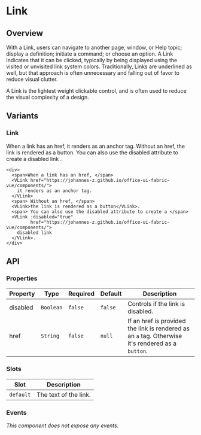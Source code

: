 # Link

## Overview

With a Link, users can navigate to another page, window, or Help topic; display
a definition; initiate a command; or choose an option. A Link indicates that it
can be clicked, typically by being displayed using the visited or unvisited link
system colors. Traditionally, Links are underlined as well, but that approach is
often unnecessary and falling out of favor to reduce visual clutter.

A Link is the lightest weight clickable control, and is often used to reduce the
visual complexity of a design.

## Variants

### Link

<div>
  <span>When a link has an href, </span>
  <VLink href="https://johannes-z.github.io/office-ui-fabric-vue/components/">
    it renders as an anchor tag.
  </VLink>
  <span> Without an href, </span>
  <VLink>the link is rendered as a button</VLink>.
  <span> You can also use the disabled attribute to create a </span>
  <VLink :disabled="true"
         href="https://johannes-z.github.io/office-ui-fabric-vue/components/">
    disabled link
  </VLink>.
</div>

```vue
<div>
  <span>When a link has an href, </span>
  <VLink href="https://johannes-z.github.io/office-ui-fabric-vue/components/">
    it renders as an anchor tag.
  </VLink>
  <span> Without an href, </span>
  <VLink>the link is rendered as a button</VLink>.
  <span> You can also use the disabled attribute to create a </span>
  <VLink :disabled="true"
         href="https://johannes-z.github.io/office-ui-fabric-vue/components/">
    disabled link
  </VLink>.
</div>
```


## API

### Properties

| Property | Type      | Required | Default | Description                                                                                       |
|----------|-----------|----------|---------|---------------------------------------------------------------------------------------------------|
| disabled | `Boolean` | `false`  | `false` | Controls if the link is disabled.                                                                 |
| href     | `String`  | `false`  | `null`  | If an href is provided the link is rendered as an `a` tag. Otherwise it's rendered as a `button`. |

### Slots

| Slot      | Description           |
|-----------|-----------------------|
| `default` | The text of the link. |

### Events

*This component does not expose any events.*